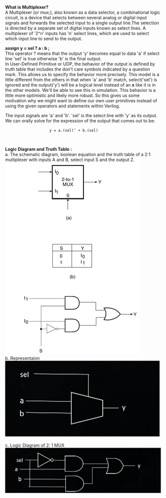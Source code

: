 
**What is Multiplexer?**  <br />
A Multiplexer (or mux;), also known as a data selector, a combinational logic circuit,  is a device that selects between several analog or digital input signals and forwards the selected input to a single output line.The selection is directed by a separate set of digital inputs known as select lines. A multiplexer of  '2^n' inputs has 'n' select lines, which are used to select which input line to send to the output.
<br />

**assign y = sel ? a : b ;**        <br />
This operator ? means that the output 'y' becomes equal to data 'a' if select line 'sel' is true otherwise 'b' is the final output. 
<br />
In User-Defined Primitive or UDP, the behavior of the output is defined by truth table that includes the don't care symbols indicated by a question mark. This allows us to specify the behavior more precisely. This model is a little different from the others in that when 'a' and 'b' match, select('sel') is ignored and the output('y') will be a logical level instead of an **x** like it is in the other models. We'll be able to see this in simulation. This behavior is a little more optimistic and likely more robust. So this gives us some motivation why we might want to define our own user primitives instead of using the given operators and statements within Verilog.
<br />

The input signals are 'a' and 'b'. 'sel' is the select line with 'y' as its output. We can orally solve for the expression of the output that comes out to be:

                        y = a.(sel)’ + b.(sel)

<br />

**Logic Diagram and Truth Table :**<br />
a. The schematic diagram, boolean equation and the truth table of a 2:1 multiplexer with inputs A and B, select input S and the output Z. <br />
<img src="Mux3.PNG"> <br />
b.  Representaion  <br />
 <img src="Mux2.PNG">  
 <br />
c.  Logic Diagram of 2: 1 MUX  <br />
  <img src="Mux1.PNG"> <br />
 


